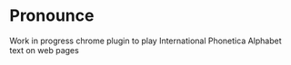 Pronounce
=========

Work in progress chrome plugin to play International Phonetica Alphabet text on web pages
